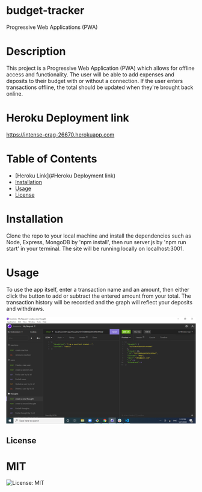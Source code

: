 # budget-tracker
Progressive Web Applications (PWA)

# Description
This project is a Progressive Web Application (PWA) which allows for offline access and functionality. The user will be able to add expenses and deposits to their budget with or without a connection. If the user enters transactions offline, the total should be updated when they're brought back online.

# Heroku Deployment link
https://intense-crag-26670.herokuapp.com

# Table of Contents
* [Heroku Link](#Heroku Deployment link)
* [Installation](#installation)
* [Usage](#usage)
* [License](#license)

# Installation
Clone the repo to your local machine and install the dependencies such as Node, Express, MongoDB by 'npm install', then run server.js by 'npm run start' in your terminal. The site will be running locally on localhost:3001.

# Usage
To use the app itself, enter a transaction name and an amount, then either click the button to add or subtract the entered amount from your total. The transaction history will be recorded and the graph will reflect your deposits and withdraws.

![Landing Page](https://github.com/liuyfab/social-network-API/blob/main/assets/Screenshot.png?raw=true)

## License
  # MIT
  ![License: MIT](https://img.shields.io/badge/License-MIT-yellow.svg)

